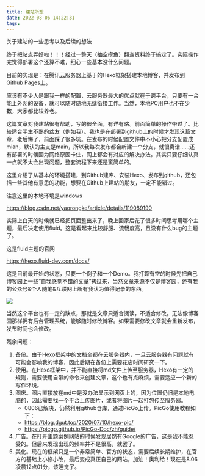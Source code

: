 ```yaml
---
title: 建站所想
date: 2022-08-06 14:22:31
tags:
---
```


关于建站的一些思考以及后续的想法
<!-- more -->

终于把站点弄好啦！！！经过一整天（抽空摸鱼）翻查资料终于搞定了。实际操作完觉得部署这个还算不难，细心一些基本没什么问题。



目前的实现是：在腾讯云服务器上基于的Hexo框架搭建本地博客，并发布到Github Pages上。



应该有不少人是跟我一样的配置，云服务器最大的优点就在于跨平台，只要有一台能上外网的设备，就可以随时随地无缝衔接工作。当然，本地PC用户也不在少数，大家都比较养老。



这篇文章对我建站很有帮助，写的很全面，有详有略。前面简单的操作带过了。比较适合半生不熟的盆友（例如我）。我也是在部署到github上的时候才发现这篇文章，老后悔了，前面踩了很多坑。在发布的时候配置文件中不小心把分支配置成mian，默认的主支是main，所以我每次发布都会新建一个分支，就很离谱……还有部署的时候因为网络原因卡住，网上都会有对应的解决办法。其实只要仔细认真一点就不太会出现问题，整套流程下来还是蛮简单的。



这里介绍了从基本的环境搭建，到Github建库、安装Hexo、发布到github，还包括一些其他有意思的功能，想要在Github上建站的朋友，一定不能错过。

注意这里的本地环境是windows

https://blog.csdn.net/yaorongke/article/details/119089190



实际上白天的时候就已经把页面整出来了，晚上回家后花了很多时间思考用哪个主题，最后决定使用fluid。这是看起来比较舒服、流畅度高，且没有什么bug的主题了。

这是fluid主题的官网

https://hexo.fluid-dev.com/docs/

这是目前最开始的状态，只要一个例子和一个Demo。我打算有空的时候先把自己博客园上一些“自我感觉不错的文章”拷过来，当然文章来源不仅是博客园，还有我的公众号&个人随笔&互联网上所有我认为值得记录的东西。

![](https://raw.githubusercontent.com/YuanZhou314/PicRepo/main/imgs/20220806095113.png)

当然这个平台也有一定的缺点，那就是文章只适合阅读，不适合修改。无法像博客园那样拥有后台管理系统，能够随时修改博客。如果需要修改文章就会重新发布，发布时间也会修改。

残余问题：

1. 备份。由于Hexo框架中的文档全都在云服务器内，一旦云服务器有问题就有可能会影响我的博客，因此后期在备份上需要花店时间研究一下。
2. 使用。在Hexo框架中，并不能直接将md文件上传至服务器，Hexo有一定的规则，需要使用自带的命令来创建文章，这个也有点麻烦，需要适应一个新的写作环境。
3. 图床。图片直接放在md中是没办法显示到网页上的，因为位置仍旧是本地电脑的，因此需要找一个平台上传图片，或者将图片一起打包传至服务器。
   * 0806已解决，仍然利用github仓库，通过PicGo上传。PicGo使用教程如下：
   * https://blog.dgut.top/2020/07/10/hexo-pic/
   * https://picgo.github.io/PicGo-Doc/zh/guide/
4. 广告。在打开主题案例网站的时候发现居然有Google的广告，这是我不能忍受的。但后来发现出现的频率并不是很高，就罢了。
5. 美化。现在的框架只是一个非常简单、官方的状态，需要后续长期维护，在官方的基础上小修小改，最后变成真正自己的网站，加油！奥利给！现在是8.06凌晨12点01分，该睡觉了。




